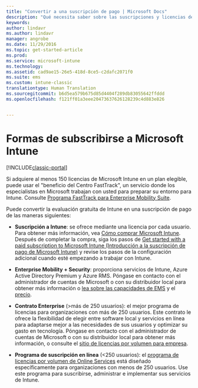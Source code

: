```yaml
---
title: "Convertir a una suscripción de pago | Microsoft Docs"
description: "Qué necesita saber sobre las suscripciones y licencias después de configurar la evaluación gratuita de 30 días de Intune."
keywords: 
author: lindavr
ms.author: lindavr
manager: angrobe
ms.date: 11/29/2016
ms.topic: get-started-article
ms.prod: 
ms.service: microsoft-intune
ms.technology: 
ms.assetid: cad9ae15-26e5-418d-8ce5-c2dafc2071f0
ms.suite: ems
ms.custom: intune-classic
translationtype: Human Translation
ms.sourcegitcommit: b6d5ea579b675d85d4404f289db83055642ffddd
ms.openlocfilehash: f121ff01a3eee20473637626128239c4d883e826


---
```


# <a name="ways-to-subscribe-to-microsoft-intune"></a>Formas de subscribirse a Microsoft Intune

[!INCLUDE[classic-portal](../includes/classic-portal.md)]

Si adquiere al menos 150 licencias de Microsoft Intune en un plan elegible, puede usar el "beneficio del Centro FastTrack", un servicio donde los especialistas en Microsoft trabajan con usted para preparar su entorno para Intune. Consulte [Programa FastTrack para Enterprise Mobility Suite](https://docs.microsoft.com/enterprise-mobility/Solutions/fasttrack-center-benefit-for-enterprise-mobility-suite-ems).

Puede convertir la evaluación gratuita de Intune en una suscripción de pago de las maneras siguientes:

-   **Suscripción a Intune**: se ofrece mediante una licencia por cada usuario. Para obtener más información, vea [Cómo comprar Microsoft Intune](http://www.microsoft.com/en-us/server-cloud/products/microsoft-intune/Purchasing.aspx). Después de completar la compra, siga los pasos de [Get started with a paid subscription to Microsoft Intune (Introducción a la suscripción de pago de Microsoft Intune)](/intune/get-started/start-with-a-paid-subscription-to-microsoft-intune) y revise los pasos de la configuración adicional cuando esté empezando a trabajar con Intune.

-   **Enterprise Mobility + Security**: proporciona servicios de Intune, Azure Active Directory Premium y Azure RMS. Póngase en contacto con el administrador de cuentas de Microsoft o con su distribuidor local para obtener más información o [lea sobre las capacidades de EMS](https://www.microsoft.com/en-us/server-cloud/enterprise-mobility/overview.aspx) y el [precio](http://www.microsoft.com/en-us/server-cloud/products/enterprise-mobility-suite/Purchasing.aspx).

-   **Contrato Enterprise** (&gt;más de 250 usuarios): el mejor programa de licencias para organizaciones con más de 250 usuarios. Este contrato le ofrece la flexibilidad de elegir entre software local y servicios en línea para adaptarse mejor a las necesidades de sus usuarios y optimizar su gasto en tecnología. Póngase en contacto con el administrador de cuentas de Microsoft o con su distribuidor local para obtener más información, o consulte el [sitio de licencias por volumen para empresa](http://www.microsoft.com/licensing/licensing-options/enterprise.aspx).

-   **Programa de suscripción en línea** (&lt;250 usuarios): el [programa de licencias por volumen de Online Services](http://www.microsoft.com/licensing/online-services/default.aspx) está diseñado específicamente para organizaciones con menos de 250 usuarios. Use este programa para suscribirse, administrar e implementar sus servicios de Intune.



<!--HONumber=Dec16_HO2-->


